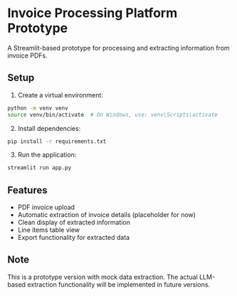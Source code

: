 # Invoice Processing Platform Prototype

A Streamlit-based prototype for processing and extracting information from invoice PDFs.

## Setup

1. Create a virtual environment:
```bash
python -m venv venv
source venv/bin/activate  # On Windows, use: venv\Scripts\activate
```

2. Install dependencies:
```bash
pip install -r requirements.txt
```

3. Run the application:
```bash
streamlit run app.py
```

## Features

- PDF invoice upload
- Automatic extraction of invoice details (placeholder for now)
- Clean display of extracted information
- Line items table view
- Export functionality for extracted data

## Note

This is a prototype version with mock data extraction. The actual LLM-based extraction functionality will be implemented in future versions.
